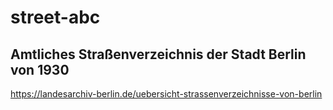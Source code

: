 # street-abc

## Amtliches Straßenverzeichnis der Stadt Berlin von 1930

https://landesarchiv-berlin.de/uebersicht-strassenverzeichnisse-von-berlin
